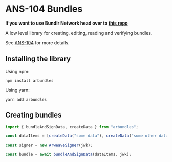 # ANS-104 Bundles

**If you want to use Bundlr Network head over to [this repo](https://github.com/Bundlr-Network/js-client)**

A low level library for creating, editing, reading and verifying bundles.

See [ANS-104](https://github.com/joshbenaron/arweave-standards/blob/ans104/ans/ANS-104.md) for more details.

## Installing the library

Using npm:

`npm install arbundles`

Using yarn:

`yarn add arbundles`

## Creating bundles

```ts
import { bundleAndSignData, createData } from "arbundles";

const dataItems = [createData("some data"), createData("some other data")];

const signer = new ArweaveSigner(jwk);

const bundle = await bundleAndSignData(dataItems, jwk);
```
